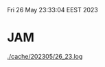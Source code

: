 Fri 26 May 23:33:04 EEST 2023
# JAM
<a href='./cache/202305/26_23.log'>./cache/202305/26_23.log</a>
